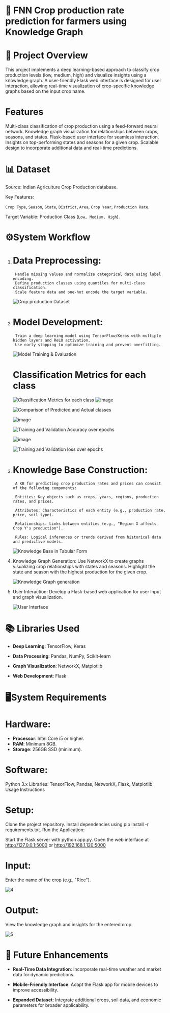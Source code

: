 # 🌾 **FNN Crop production rate prediction for farmers using Knowledge Graph**

# 📜 **Project Overview**
This project implements a deep learning-based approach to classify crop production levels (low, medium, high) and visualize insights using a knowledge graph. A user-friendly Flask web interface is designed for user interaction, allowing real-time visualization of crop-specific knowledge graphs based on the input crop name.

# Features
Multi-class classification of crop production using a feed-forward neural network.
Knowledge graph visualization for relationships between crops, seasons, and states.
Flask-based user interface for seamless interaction.
Insights on top-performing states and seasons for a given crop.
Scalable design to incorporate additional data and real-time predictions.

# 📊 **Dataset**
Source: Indian Agriculture Crop Production database.

Key Features:

`Crop Type`, `Season`, `State`, `District`, `Area`, `Crop Year`, `Production Rate`.

Target Variable: Production Class (`Low, Medium, High`).

# ⚙️**System Workflow**
1) # Data Preprocessing:
        Handle missing values and normalize categorical data using label encoding.
        Define production classes using quantiles for multi-class classification.
        Scale feature data and one-hot encode the target variable.
        
   ![Crop production Dataset](https://github.com/user-attachments/assets/4cb61081-657e-4383-b28c-5f139b8bdc22)

2) # Model Development:
        Train a deep learning model using TensorFlow/Keras with multiple hidden layers and ReLU activation.
        Use early stopping to optimize training and prevent overfitting.
       
   ![Model Training & Evaluation](https://github.com/user-attachments/assets/c306d601-11f5-4bb8-86ff-b9614c4b3c6a)

   # Classification Metrics for each class


   ![Classification Metrics for each class](https://github.com/user-attachments/assets/8d4007ec-4b34-4f6c-b17e-42f3a2847509)
   ![image](https://github.com/user-attachments/assets/8f10d99b-e4ea-408e-800c-64aaff576981)

   ![Comparison of Predicted and Actual classes](https://github.com/user-attachments/assets/e13cd3c6-588f-4d9d-88fd-642c236540a9)

   ![image](https://github.com/user-attachments/assets/05d1fb7e-ab70-4bd7-a6f6-7245db0f6ef0)

   ![Training and Validation Accuracy over epochs](https://github.com/user-attachments/assets/a987e465-9a59-441c-95be-64fc08b29eb1)

   ![image](https://github.com/user-attachments/assets/7d678a0b-6baf-48f1-b3fc-338ea6988f33)

   
   ![Training and Validation loss over epochs](https://github.com/user-attachments/assets/79a50543-278b-43a4-84d3-72aaefde58b5)

4) # Knowledge Base Construction:
        A KB for predicting crop production rates and prices can consist of the following components:

        Entities: Key objects such as crops, years, regions, production rates, and prices.

        Attributes: Characteristics of each entity (e.g., production rate, price, soil type).

        Relationships: Links between entities (e.g., "Region X affects Crop Y's production").

        Rules: Logical inferences or trends derived from historical data and predictive models.
   
   ![Knowledge Base in Tabular Form](https://github.com/user-attachments/assets/4bbaba6f-b9be-48f3-a97b-ac763a33e55b)

        
5) Knowledge Graph Generation:
        Use NetworkX to create graphs visualizing crop relationships with states and seasons.
        Highlight the state and season with the highest production for the given crop.
        
   ![Knowledge Graph generation](https://github.com/user-attachments/assets/8f9baa6b-2096-40cd-8c42-bcf68a0c403f)

6) User Interaction:
        Develop a Flask-based web application for user input and graph visualization.
   
   ![User Interface](https://github.com/user-attachments/assets/3883a20e-1af8-4745-8fca-7a0fc03d77e5)




# 📚 **Libraries Used**

- **Deep Learning**: TensorFlow, Keras

- **Data Processing**: Pandas, NumPy, Scikit-learn

- **Graph Visualization**: NetworkX, Matplotlib

- **Web Development**: Flask

# 🖥️**System Requirements**
# Hardware:
- **Processor**: Intel Core i5 or higher.
- **RAM**: Minimum 8GB.
- **Storage**: 256GB SSD (minimum).

# Software:
Python 3.x
Libraries: TensorFlow, Pandas, NetworkX, Flask, Matplotlib
Usage Instructions

# Setup:

Clone the project repository.
Install dependencies using pip install -r requirements.txt.
Run the Application:

Start the Flask server with python app.py.
Open the web interface at http://127.0.0.1:5000 or http://192.168.1.120:5000

# Input:
Enter the name of the crop (e.g., "Rice").

![4](https://github.com/user-attachments/assets/27580edc-d9f8-433f-8465-94d47c79f669)


# Output:
View the knowledge graph and insights for the entered crop.

![5](https://github.com/user-attachments/assets/a8adcc91-18a9-49d8-810e-c53752aa5ac5)


# 🔮 **Future Enhancements**
- **Real-Time Data Integration**: Incorporate real-time weather and market data for dynamic predictions.

- **Mobile-Friendly Interface**: Adapt the Flask app for mobile devices to improve accessibility.

- **Expanded Dataset**: Integrate additional crops, soil data, and economic parameters for broader applicability.
